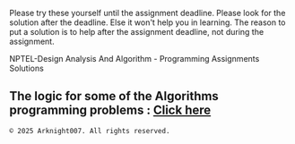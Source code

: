 Please try these yourself until the assignment deadline. Please look for the solution after the deadline. Else it won't help you in learning. The reason to put a solution is to help after the assignment deadline, not during the assignment.

NPTEL-Design Analysis And Algorithm - Programming Assignments Solutions

The logic for some of the Algorithms programming problems : [Click here](https://drive.google.com/file/d/165TxHaAWb00pGvc5iQPQTkLr2qH1vXKH/view)
--------------------------------------------------------------------------------
`© 2025 Arknight007. All rights reserved.`

